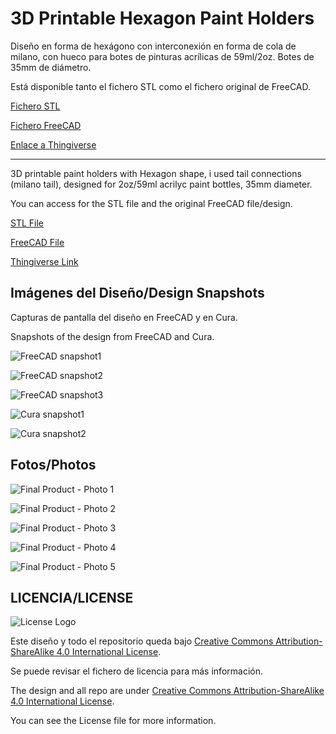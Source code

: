 
# 3D Printable Hexagon Paint Holders

Diseño en forma de hexágono con interconexión en forma de cola de milano, con hueco para botes de pinturas acrílicas de 59ml/2oz. Botes de 35mm de diámetro.

Está disponible tanto el fichero STL como el fichero original de FreeCAD.

[Fichero STL](./design-files/HexagonPaintHolder.stl)

[Fichero FreeCAD](./design-files/HexagonPaintHolder.fcstd)

[Enlace a Thingiverse](https://www.thingiverse.com/thing:2976074)

---

3D printable paint holders with Hexagon shape, i used tail connections (milano tail), designed for 2oz/59ml acrilyc paint bottles, 35mm diameter.

You can access for the STL file and the original FreeCAD file/design.

[STL File](./design-files/HexagonPaintHolder.stl)

[FreeCAD File](./design-files/HexagonPaintHolder.fcstd)

[Thingiverse Link](https://www.thingiverse.com/thing:2976074)

## Imágenes del Diseño/Design Snapshots

Capturas de pantalla del diseño en FreeCAD y en Cura.

Snapshots of the design from FreeCAD and Cura.

![FreeCAD snapshot1](./img/design/Design-FreeCAD-01.png)

![FreeCAD snapshot2](./img/design/Design-FreeCAD-02.png)

![FreeCAD snapshot3](./img/design/Design-FreeCAD-03.png)

![Cura snapshot1](./img/design/Design-Cura-01.png)

![Cura snapshot2](./img/design/Design-Cura-02.png)

## Fotos/Photos

![Final Product - Photo 1](./img/photo/HexagonPaintHolder-01.jpg)

![Final Product - Photo 2](./img/photo/HexagonPaintHolder-02.jpg)

![Final Product - Photo 3](./img/photo/HexagonPaintHolder-03.jpg)

![Final Product - Photo 4](./img/photo/HexagonPaintHolder-04.jpg)

![Final Product - Photo 5](./img/photo/HexagonPaintHolder-05.jpg)


## LICENCIA/LICENSE
![License Logo](./img/license/CC4-by-sa.png)

Este diseño y todo el repositorio queda bajo  [Creative Commons Attribution-ShareAlike 4.0 International License](https://creativecommons.org/licenses/by-sa/4.0/deed.es_ES).

Se puede revisar el fichero de licencia para más información.



The design and all repo are under [Creative Commons Attribution-ShareAlike 4.0 International License](http://creativecommons.org/licenses/by-sa/4.0/).

You can see the License file for more information.
